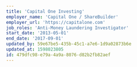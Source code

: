 ```yaml
---
title: 'Capital One Investing'
employer_name: 'Capital One / ShareBuilder'
employer_url: 'https://capitalone.com'
job_roles: 'Anti-Money Laundering Investigator'
start_date: '2013-05-01'
end_date: '2017-09-01'
updated_by: 59e67be5-435b-45c1-a7e6-1d9a02873b6e
updated_at: 1598023805
id: 479dfc98-e79a-4a9a-8076-d82b2fb82aef
---
```

